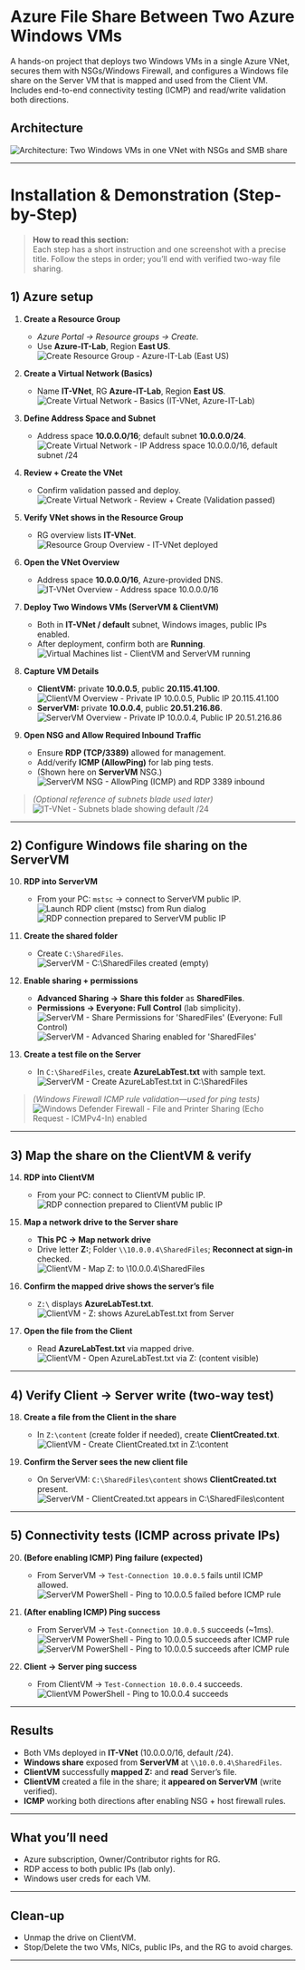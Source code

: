 # Azure File Share Between Two Azure Windows VMs

A hands-on project that deploys two Windows VMs in a single Azure VNet, secures them with NSGs/Windows Firewall, and configures a Windows file share on the Server VM that is mapped and used from the Client VM. Includes end-to-end connectivity testing (ICMP) and read/write validation both directions.

## Architecture

![Architecture: Two Windows VMs in one VNet with NSGs and SMB share](images/A_network_diagram_illustrates_an_Azure_cloud_envir.png)

---

# Installation & Demonstration (Step-by-Step)

> **How to read this section:**  
> Each step has a short instruction and one screenshot with a precise title. Follow the steps in order; you’ll end with verified two-way file sharing.

## 1) Azure setup

1. **Create a Resource Group**
   - *Azure Portal → Resource groups → Create.*
   - Use **Azure-IT-Lab**, Region **East US**.  
   ![Create Resource Group - Azure-IT-Lab (East US)](images/Screenshot_1.png)

2. **Create a Virtual Network (Basics)**
   - Name **IT-VNet**, RG **Azure-IT-Lab**, Region **East US**.  
   ![Create Virtual Network - Basics (IT-VNet, Azure-IT-Lab)](images/Screenshot_2.png)

3. **Define Address Space and Subnet**
   - Address space **10.0.0.0/16**; default subnet **10.0.0.0/24**.  
   ![Create Virtual Network - IP Address space 10.0.0.0/16, default subnet /24](images/Screenshot_3.png)

4. **Review + Create the VNet**
   - Confirm validation passed and deploy.  
   ![Create Virtual Network - Review + Create (Validation passed)](images/Screenshot_4.png)

5. **Verify VNet shows in the Resource Group**
   - RG overview lists **IT-VNet**.  
   ![Resource Group Overview - IT-VNet deployed](images/Screenshot_5.png)

6. **Open the VNet Overview**
   - Address space **10.0.0.0/16**, Azure-provided DNS.  
   ![IT-VNet Overview - Address space 10.0.0.0/16](images/Screenshot_6.png)

7. **Deploy Two Windows VMs (ServerVM & ClientVM)**
   - Both in **IT-VNet / default** subnet, Windows images, public IPs enabled.  
   - After deployment, confirm both are **Running**.  
   ![Virtual Machines list - ClientVM and ServerVM running](images/Screenshot_7.png)

8. **Capture VM Details**
   - **ClientVM:** private **10.0.0.5**, public **20.115.41.100**.  
   ![ClientVM Overview - Private IP 10.0.0.5, Public IP 20.115.41.100](images/Screenshot_8.png)
   - **ServerVM:** private **10.0.0.4**, public **20.51.216.86**.  
   ![ServerVM Overview - Private IP 10.0.0.4, Public IP 20.51.216.86](images/Screenshot_9.png)

9. **Open NSG and Allow Required Inbound Traffic**
   - Ensure **RDP (TCP/3389)** allowed for management.
   - Add/verify **ICMP (AllowPing)** for lab ping tests.
   - (Shown here on **ServerVM** NSG.)  
   ![ServerVM NSG - AllowPing (ICMP) and RDP 3389 inbound](images/Screenshot_10.png)

> *(Optional reference of subnets blade used later)*  
> ![IT-VNet - Subnets blade showing default /24](images/Screenshot_43.png)

---

## 2) Configure Windows file sharing on the **ServerVM**

10. **RDP into ServerVM**
    - From your PC: `mstsc` → connect to ServerVM public IP.  
    ![Launch RDP client (mstsc) from Run dialog](images/Screenshot_12.png)  
    ![RDP connection prepared to ServerVM public IP](images/Screenshot_13.png)

11. **Create the shared folder**
    - Create `C:\SharedFiles`.  
    ![ServerVM - C:\SharedFiles created (empty)](images/Screenshot_14.png)

12. **Enable sharing + permissions**
    - **Advanced Sharing → Share this folder** as **SharedFiles**.  
    - **Permissions → Everyone: Full Control** (lab simplicity).  
    ![ServerVM - Share Permissions for 'SharedFiles' (Everyone: Full Control)](images/Screenshot_15.png)  
    ![ServerVM - Advanced Sharing enabled for 'SharedFiles'](images/Screenshot_16.png)

13. **Create a test file on the Server**
    - In `C:\SharedFiles`, create **AzureLabTest.txt** with sample text.  
    ![ServerVM - Create AzureLabTest.txt in C:\SharedFiles](images/Screenshot_23.png)

> *(Windows Firewall ICMP rule validation—used for ping tests)*  
> ![Windows Defender Firewall - File and Printer Sharing (Echo Request - ICMPv4-In) enabled](images/Screenshot_41.png)

---

## 3) Map the share on the **ClientVM** & verify

14. **RDP into ClientVM**
    - From your PC: connect to ClientVM public IP.  
    ![RDP connection prepared to ClientVM public IP](images/Screenshot_17.png)

15. **Map a network drive to the Server share**
    - **This PC → Map network drive**
    - Drive letter **Z:**; Folder `\\10.0.0.4\SharedFiles`; **Reconnect at sign-in** checked.  
    ![ClientVM - Map Z: to \\10.0.0.4\SharedFiles](images/Screenshot_21.png)

16. **Confirm the mapped drive shows the server’s file**
    - `Z:\` displays **AzureLabTest.txt**.  
    ![ClientVM - Z: shows AzureLabTest.txt from Server](images/Screenshot_22.png)

17. **Open the file from the Client**
    - Read **AzureLabTest.txt** via mapped drive.  
    ![ClientVM - Open AzureLabTest.txt via Z: (content visible)](images/Screenshot_24.png)

---

## 4) Verify **Client → Server** write (two-way test)

18. **Create a file from the Client in the share**
    - In `Z:\content` (create folder if needed), create **ClientCreated.txt**.  
    ![ClientVM - Create ClientCreated.txt in Z:\content](images/Screenshot_34.png)

19. **Confirm the Server sees the new client file**
    - On ServerVM: `C:\SharedFiles\content` shows **ClientCreated.txt** present.  
    ![ServerVM - ClientCreated.txt appears in C:\SharedFiles\content](images/Screenshot_35.png)

---

## 5) Connectivity tests (ICMP across private IPs)

20. **(Before enabling ICMP) Ping failure (expected)**
    - From ServerVM → `Test-Connection 10.0.0.5` fails until ICMP allowed.  
    ![ServerVM PowerShell - Ping to 10.0.0.5 failed before ICMP rule](images/Screenshot_39.png)

21. **(After enabling ICMP) Ping success**
    - From ServerVM → `Test-Connection 10.0.0.5` succeeds (~1ms).  
    ![ServerVM PowerShell - Ping to 10.0.0.5 succeeds after ICMP rule](images/Screenshot_37.png)
    ![ServerVM PowerShell - Ping to 10.0.0.5 succeeds after ICMP rule](images/Screenshot40.png)



22. **Client → Server ping success**
    - From ClientVM → `Test-Connection 10.0.0.4` succeeds.  
    ![ClientVM PowerShell - Ping to 10.0.0.4 succeeds](images/Screenshot_42.png)

---

## Results

- Both VMs deployed in **IT-VNet** (10.0.0.0/16, default /24).  
- **Windows share** exposed from **ServerVM** at `\\10.0.0.4\SharedFiles`.  
- **ClientVM** successfully **mapped Z:** and **read** Server’s file.  
- **ClientVM** created a file in the share; it **appeared on ServerVM** (write verified).  
- **ICMP** working both directions after enabling NSG + host firewall rules.

---

## What you’ll need

- Azure subscription, Owner/Contributor rights for RG.  
- RDP access to both public IPs (lab only).  
- Windows user creds for each VM.

---

## Clean-up

- Unmap the drive on ClientVM.  
- Stop/Delete the two VMs, NICs, public IPs, and the RG to avoid charges.

---



